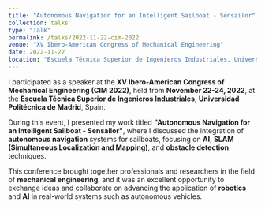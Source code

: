```yaml
---
title: "Autonomous Navigation for an Intelligent Sailboat - Sensailor"
collection: talks
type: "Talk"
permalink: /talks/2022-11-22-cim-2022
venue: "XV Ibero-American Congress of Mechanical Engineering"
date: 2022-11-22
location: "Escuela Técnica Superior de Ingenieros Industriales, Universidad Politécnica de Madrid, Spain"
---
```


I participated as a speaker at the **XV Ibero-American Congress of Mechanical Engineering (CIM 2022)**, held from **November 22-24, 2022**, at the **Escuela Técnica Superior de Ingenieros Industriales**, **Universidad Politécnica de Madrid**, Spain. 

During this event, I presented my work titled **"Autonomous Navigation for an Intelligent Sailboat - Sensailor"**, where I discussed the integration of **autonomous navigation** systems for sailboats, focusing on **AI**, **SLAM (Simultaneous Localization and Mapping)**, and **obstacle detection** techniques.

This conference brought together professionals and researchers in the field of **mechanical engineering**, and it was an excellent opportunity to exchange ideas and collaborate on advancing the application of **robotics** and **AI** in real-world systems such as autonomous vehicles.

